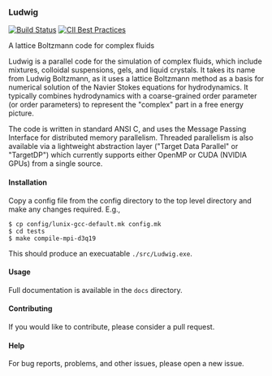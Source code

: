 
### Ludwig

[![Build Status](https://travis-ci.com/ludwig-cf/ludwig.svg?branch=feature-make)](https://travis-ci.com/ludwig-cf/ludwig)
[![CII Best Practices](https://bestpractices.coreinfrastructure.org/projects/1998/badge)](https://bestpractices.coreinfrastructure.org/projects/1998)


A lattice Boltzmann code for complex fluids

Ludwig is a parallel code for the simulation of complex fluids, which
include mixtures, colloidal suspensions, gels, and liquid crystals.
It takes its name from Ludwig Boltzmann, as it uses a lattice Boltzmann
method as a basis for numerical solution of the Navier Stokes equations
for hydrodynamics. It typically combines hydrodynamics with a coarse-grained
order parameter (or order parameters) to represent the "complex" part
in a free energy picture.

The code is written in standard ANSI C, and uses the Message Passing
Interface for distributed memory parallelism. Threaded parallelism is
also available via a lightweight abstraction layer ("Target Data Parallel"
or "TargetDP") which currently supports either OpenMP or CUDA (NVIDIA GPUs)
from a single source.

#### Installation

Copy a config file from the config directory to
the top level directory and make any changes required. E.g.,

```
$ cp config/lunix-gcc-default.mk config.mk
$ cd tests
$ make compile-mpi-d3q19
```

This should produce an execuatable `./src/Ludwig.exe`.

#### Usage

Full documentation is available in the `docs` directory.

#### Contributing

If you would like to contribute, please consider a pull request.


#### Help

For bug reports, problems, and other issues, please open a new issue.


